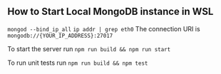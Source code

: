 ## How to Start Local MongoDB instance in WSL ##

`mongod --bind_ip_all`
`ip addr | grep eth0`
The connection URI is `mongodb://{YOUR_IP_ADDRESS}:27017`


To start the server run `npm run build && npm run start`

To run unit tests run `npm run build && npm test`